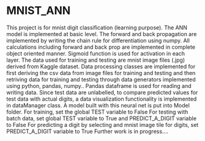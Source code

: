 # MNIST_ANN
This project is for mnist digit classification (learning purpose).
The ANN model is implemented at basic level. The forward and back propagation are implemented by writing the chain rule for differentiation using numpy.
All calculations including forward and back prop are implemented in complete object oriented manner.
Sigmoid function is used for activation in each layer.
The data used for training and testing are mnist image files (.jpg) derived from Kaggle dataset.
Data processing classes are implemented for first deriving the csv data from image files for training and testing and then retriving data for training and testing through data generators implemented using python, pandas, numpy..
Pandas dataframe is used for reading and writing data.
Since test data are unlabelled, to compare predicted values for test data with actual digits, a data visualization functionality is implemented in dataManager class.
A model built with this neural net is put into Model folder.
For training, set the global TEST variable to False
For testing with batch data, set global TEST variable to True and PREDICT_A_DIGIT variable to False
For predicting a digit by selecting and mnist image tile for digits, set PREDICT_A_DIGIT variable to True
Further work is in progress....
